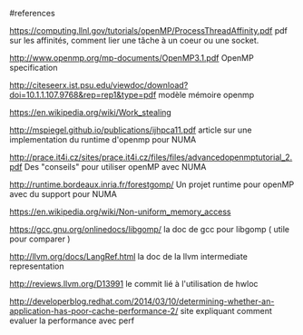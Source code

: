 #references 

https://computing.llnl.gov/tutorials/openMP/ProcessThreadAffinity.pdf
pdf sur les affinités, comment lier une tâche à un coeur ou une socket.

http://www.openmp.org/mp-documents/OpenMP3.1.pdf
OpenMP specification

http://citeseerx.ist.psu.edu/viewdoc/download?doi=10.1.1.107.9768&rep=rep1&type=pdf
modèle mémoire openmp

https://en.wikipedia.org/wiki/Work_stealing

http://mspiegel.github.io/publications/ijhpca11.pdf
article sur une implementation du runtime d'openmp pour NUMA

http://prace.it4i.cz/sites/prace.it4i.cz/files/files/advancedopenmptutorial_2.pdf
Des "conseils" pour utiliser openMP avec NUMA

http://runtime.bordeaux.inria.fr/forestgomp/
Un projet runtime pour openMP avec du support pour NUMA

https://en.wikipedia.org/wiki/Non-uniform_memory_access

https://gcc.gnu.org/onlinedocs/libgomp/
la doc de gcc pour libgomp ( utile pour comparer )

http://llvm.org/docs/LangRef.html
la doc de la llvm intermediate representation

http://reviews.llvm.org/D13991
le commit lié à l'utilisation de hwloc

http://developerblog.redhat.com/2014/03/10/determining-whether-an-application-has-poor-cache-performance-2/
site expliquant comment evaluer la performance avec perf
